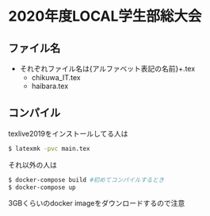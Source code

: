 # 2020年度LOCAL学生部総大会
## ファイル名
* それぞれファイル名は{アルファベット表記の名前}+.tex
  * chikuwa_IT.tex
  * haibara.tex
## コンパイル
texlive2019をインストールしてる人は
``` bash
$ latexmk -pvc main.tex
```
それ以外の人は
``` bash
$ docker-compose build #初めてコンパイルするとき
$ docker-compose up
```
3GBくらいのdocker imageをダウンロードするので注意

